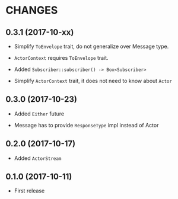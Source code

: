 # CHANGES


## 0.3.1 (2017-10-xx)

* Simplify `ToEnvelope` trait, do not generalize over Message type.

* `ActorContext` requires `ToEnvelope` trait.

* Added `Subscriber::subscriber() -> Box<Subscriber>`

* Simplify `ActorContext` trait, it does not need to know about `Actor`


## 0.3.0 (2017-10-23)

* Added `Either` future

* Message has to provide `ResponseType` impl instead of Actor


## 0.2.0 (2017-10-17)

* Added `ActorStream`


## 0.1.0 (2017-10-11)

* First release
